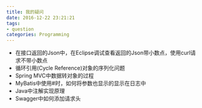 ```yaml
---
title: 我的疑问
date: 2016-12-22 23:21:21
tags:
- question
categories: Programming
---
```



* 在接口返回的Json中，在Eclipse调试查看返回的Json带小数点，使用curl请求不带小数点
* 循环引用(Cycle Reference)对象的序列化问题
* Spring MVC中数据转对象的过程
* MyBatis中使用#时，如何将参数也显示的显示在日志中
* Java中注解实现原理
* Swagger中如何添加请求头
